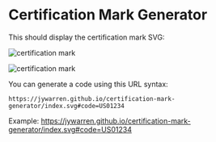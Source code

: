 # Certification Mark Generator

This should display the certification mark SVG:

![certification mark](https://jywarren.github.io/certification-mark-generator/index.svg#code=US99999)

![certification mark](https://jywarren.github.io/certification-mark-generator/index.svg#code=US01234)

You can generate a code using this URL syntax:

`https://jywarren.github.io/certification-mark-generator/index.svg#code=US01234`

Example: https://jywarren.github.io/certification-mark-generator/index.svg#code=US01234
